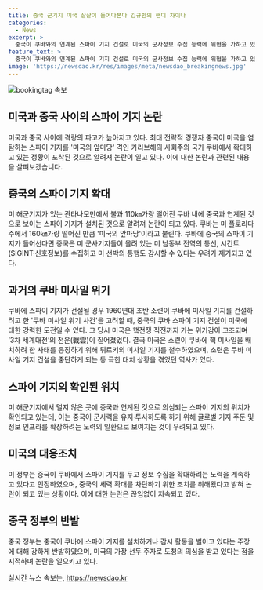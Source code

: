 ```yaml
---
title: 중국 군기지 미국 샅샅이 들여다본다 김규환의 핸디 차이나
categories:
  - News
excerpt: >
  중국이 쿠바와의 연계된 스파이 기지 건설로 미국의 군사정보 수집 능력에 위협을 가하고 있는 상황. 중국의 쿠바 스파이 기지는 미 해군기지와 가까워 미국의 안보를 협박하고 있다는 우려가 제기됨. 쿠바 스파이 기지가 완공되면 미국 군사기지 정보를 감시할 수 있을 것으로 예상되며, 중국의 쿠바 활동은 전례 없는 도전으로 여겨짐. 중국의 군사시설 확대는 141 계획의 일환으로, 중국의 전 세계적인 군수 보급 네트워크를 확보하려는 계획의 일환이라는 우려도 제기되고 있음. 
feature_text: >
  중국이 쿠바와의 연계된 스파이 기지 건설로 미국의 군사정보 수집 능력에 위협을 가하고 있는 상황. 중국의 쿠바 스파이 기지는 미 해군기지와 가까워 미국의 안보를 협박하고 있다는 우려가 제기됨. 쿠바 스파이 기지가 완공되면 미국 군사기지 정보를 감시할 수 있을 것으로 예상되며, 중국의 쿠바 활동은 전례 없는 도전으로 여겨짐. 중국의 군사시설 확대는 141 계획의 일환으로, 중국의 전 세계적인 군수 보급 네트워크를 확보하려는 계획의 일환이라는 우려도 제기되고 있음. 
image: 'https://newsdao.kr/res/images/meta/newsdao_breakingnews.jpg'
---
```


<p><img src="https://newsdao.kr/res/images/meta/newsdao_breakingnews.jpg" alt="bookingtag 속보" /></p>

<h2 data-ke-size="size26">미국과 중국 사이의 스파이 기지 논란</h2>

<p data-ke-size="size16">미국과 중국 사이에 격랑의 파고가 높아지고 있다. 최대 전략적 경쟁자 중국이 미국을 염탐하는 스파이 기지를 '미국의 앞마당' 격인 카리브해의 사회주의 국가 쿠바에서 확대하고 있는 정황이 포착된 것으로 알려져 논란이 일고 있다. 이에 대한 논란과 관련된 내용을 살펴보겠습니다.</p>

<h2 data-ke-size="size26">중국의 스파이 기지 확대</h2>

<p data-ke-size="size16">미 해군기지가 있는 관타나모만에서 불과 110㎞가량 떨어진 쿠바 내에 중국과 연계된 것으로 보이는 스파이 기지가 설치된 것으로 알려져 논란이 되고 있다. 쿠바는 미 플로리다주에서 160㎞가량 떨어진 만큼 '미국의 앞마당'이라고 불린다. 쿠바에 중국의 스파이 기지가 들어선다면 중국은 미 군사기지들이 몰려 있는 미 남동부 전역의 통신, 시긴트(SIGINT·신호정보)를 수집하고 미 선박의 통행도 감시할 수 있다는 우려가 제기되고 있다.</p>

<h2 data-ke-size="size26">과거의 쿠바 미사일 위기</h2>

<p data-ke-size="size16">쿠바에 스파이 기지가 건설될 경우 1960년대 초반 소련이 쿠바에 미사일 기지를 건설하려고 한 '쿠바 미사일 위기 사건'을 고려할 때, 중국의 쿠바 스파이 기지 건설이 미국에 대한 강력한 도전일 수 있다. 그 당시 미국은 핵전쟁 직전까지 가는 위기감이 고조되며 ‘3차 세계대전’의 전운(戰雲)이 짙어졌었다. 결국 미국은 소련이 쿠바에 핵 미사일을 배치하려 한 사태를 응징하기 위해 튀르키의 미사일 기지를 철수하였으며, 소련은 쿠바 미사일 기지 건설을 중단하게 되는 등 극한 대치 상황을 겪었던 역사가 있다.</p>

<h2 data-ke-size="size26">스파이 기지의 확인된 위치</h2>

<p data-ke-size="size16">미 해군기지에서 멀지 않은 곳에 중국과 연계된 것으로 의심되는 스파이 기지의 위치가 확인되고 있는데, 이는 중국이 군사력을 유지·투사하도록 하기 위해 글로벌 기지 주둔 및 정보 인프라를 확장하려는 노력의 일환으로 보여지는 것이 우려되고 있다.</p>

<h2 data-ke-size="size26">미국의 대응조치</h2>

<p data-ke-size="size16">미 정부는 중국이 쿠바에서 스파이 기지를 두고 정보 수집을 확대하려는 노력을 계속하고 있다고 인정하였으며, 중국의 세력 확대를 차단하기 위한 조치를 취해왔다고 밝혀 논란이 되고 있는 상황이다. 이에 대한 논란은 끊임없이 지속되고 있다.</p>

<h2 data-ke-size="size26">중국 정부의 반발</h2>

<p data-ke-size="size16">중국 정부는 중국이 쿠바에 스파이 기지를 설치하거나 감시 활동을 벌이고 있다는 주장에 대해 강하게 반발하였으며, 미국의 가장 선두 주자로 도청의 의심을 받고 있다는 점을 지적하며 논란을 일으키고 있다.</p>
실시간 뉴스 속보는, <a href="https://newsdao.kr" rel="dofollow">https://newsdao.kr</a>


